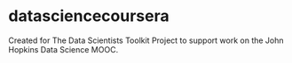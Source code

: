 # datasciencecoursera
Created for The Data Scientists Toolkit Project to support work on the John Hopkins Data Science MOOC.
